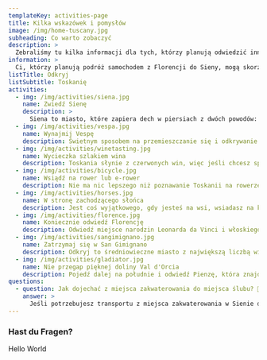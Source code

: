 ```yaml
---
templateKey: activities-page
title: Kilka wskazówek i pomysłów
image: /img/home-tuscany.jpg
subheading: Co warto zobaczyć
description: >
  Zebraliśmy tu kilka informacji dla tych, którzy planują odwiedzić inne miejsca w Toskanii, wybrać się na wycieczkę po okolicy lub szukają wskazówek, co warto zrobić, zobaczyć lub zjeść w okolicy. ☺️
information: >
  Ci, którzy planują podróż samochodem z Florencji do Sieny, mogą skorzystać ze słynnej drogi zwanej Via Chiantigiana. Jest to malownicza droga między Florencją a Sieną przez region Chianti, która pozwala cieszyć się widokami winnic, gajów oliwnych i malowniczych małych miasteczek.
listTitle: Odkryj
listSubtitle: Toskanię
activities:
  - img: /img/activities/siena.jpg
    name: Zwiedź Sienę
    description: >
      Siena to miasto, które zapiera dech w piersiach z dwóch powodów: po pierwsze, jest naprawdę piękne, a po drugie, jest położone na wzgórzu, więc zwiedzanie tego miejsca to świetne ćwiczenie kardio. Wybierz się do Osteria Permalico na pyszne lokalne jedzenie lub, jeśli chcesz spróbować restauracji nagrodzonej gwiazdkami Michelin, spróbuj La Taverna di San Giuseppe, rezerwując stolik z wyprzedzeniem. 🏛️
  - img: /img/activities/vespa.jpg
    name: Wynajmij Vespę
    description: Świetnym sposobem na przemieszczanie się i odkrywanie okolicy jest wypożyczenie Vespy i przejażdżka po toskańskich wzgórzach w słoneczny dzień, zupełnie jak w filmie. Wiejskie drogi są bardzo spokojne i zapewniają nieograniczoną ilość pięknych widoków po drodze. Po drodze można wypić kieliszek lub dwa wina, ponieważ we Włoszech można legalnie prowadzić pojazdy, mając 0,5‰ alkoholu, ale prosimy, abyście pili odpowiedzialnie i zachowywali bezpieczeństwo. 🛵
  - img: /img/activities/winetasting.jpg
    name: Wycieczka szlakiem wina
    description: Toskania słynie z czerwonych win, więc jeśli chcesz spróbować ich najlepszych wyrobów, skup się na czerwonych winach z tego regionu. Znajdujące się tu winnice sprawiają, że niemal co kilka minut można znaleźć gospodarstwo oferujące degustację wina. Degustację można odbyć podczas wędrówki, przejażdżki rowerowej lub konnej. Możesz także zaprosić innych, aby wspólnie degustować tutejsze wina. 🍷
  - img: /img/activities/bicycle.jpg
    name: Wsiądź na rower lub e-rower
    description: Nie ma nic lepszego niż poznawanie Toskanii na rowerze! Zwłaszcza przed lub po całodziennym jedzeniu i piciu wina. W zeszłym roku z przyjemnością przejechaliśmy na e-bike'ach 50 km ścieżkami, których prawdopodobnie nie przejechalibyśmy, jadąc samochodem. A jeśli nie jesteście pewni, czy dasz radcie przejechać na zwykłych rowerzach, wypożyczcie e-bike'a - my też tak zrobiliśmy i to uratowało nam nogi! 🚲
  - img: /img/activities/horses.jpg
    name: W stronę zachodzącego słońca
    description: Jest coś wyjątkowego, gdy jesteś na wsi, wsiadasz na konia i jedziesz przez nieutwardzone drogi, otoczony winnicami, w promieniach słońca i z wiatrem we włosach. To tak, jakbyś cofnął się w czasie, był samotnym wędrowcem, szukał gospody z winem do picia i łóżka do spania, aby następnego dnia móc kontynuować podróż. 🐴
  - img: /img/activities/florence.jpg
    name: Koniecznie odwiedź Florencję
    description: Odwiedź miejsce narodzin Leonarda da Vinci i włoskiego renesansu. Zjedz jedną z najlepszych pizz w Il Pizzaiuolo lub ciesz się pięknym wieczorem w Trattorii Zà Zà. Jeśli chcesz spróbować słynnego steku z Fiorentiny, wybierz się do Trattorii Dall'Oste. Odwiedzając Florencję, zawsze zatrzymywaliśmy się w hotelu My Forte Relais. 🥩
  - img: /img/activities/sangimignano.jpg
    name: Zatrzymaj się w San Gimignano
    description: Odkryj to średniowieczne miasto z największą liczbą wież we Włoszech i spróbuj słynnych na całym świecie lodów w Gelateria Dondoli. Wybierając się do restauracji, spróbuj Vernaccia di San Gimignano, rodzaju lokalnego wina, które jest symbolem regionu. Na relaksujący nocleg w gospodarstwie rolnym, poza miastem, polecamy Agriturismo La Lucciolaia ze wspaniałymi widokami, domowym jedzeniem i pysznym własnym winem. 🍦
  - img: /img/activities/gladiator.jpg
    name: Nie przegap pięknej doliny Val d'Orcia
    description: Pojedź dalej na południe i odwiedź Pienzę, która znajduje się w sercu doliny Val d'Orcia. Można tu zwiedzić dom Maximusa Decimusa Meridiusa z filmu Gladiator. Zjedz domowy posiłek w La Buca di Enea, jednej z naszych ulubionych restauracji, która serwuje ręcznie zwijany makaron pici i ragù z dzika. 🍝
questions:
  - question: Jak dojechać z miejsca zakwaterowania do miejsca ślubu? 🚕
    answer: >
      Jeśli potrzebujesz transportu z miejsca zakwaterowania w Sienie do Tenuta Larnianone lub odwrotnie, radzimy zorganizować go z Sartini Siena lub innymi uczestnikami wesela.
---
```


### Hast du Fragen?

Hello World
